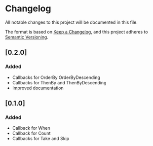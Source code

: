 # Changelog
All notable changes to this project will be documented in this file.

The format is based on [Keep a Changelog](https://keepachangelog.com/en/1.0.0/),
and this project adheres to [Semantic Versioning](https://semver.org/spec/v2.0.0.html).

## [0.2.0] 
### Added
- Callbacks for OrderBy OrderByDescending
- Callbacks for ThenBy and ThenByDescending
- Improved documentation

## [0.1.0] 
### Added
- Callback for When
- Callback for Count
- Callbacks for Take and Skip
